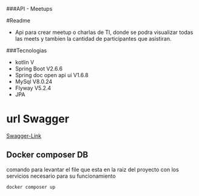 ###API - Meetups

#Readme

- Api para crear meetup o charlas de TI, donde se podra visualizar todas las meets y tambien la cantidad de participantes que asistiran.

###Tecnologias
- kotlin V
- Spring Boot V2.6.6
- Spring doc open api ui V1.6.8
- MySql V8.0.24
- Flyway V5.2.4
- JPA

# url Swagger

[Swagger-Link](http://localhost:8080/swagger-ui/index.html#)

## Docker composer DB
comando para levantar el file que esta en la raiz del proyecto con los servicios necesario para su funcionamiento
    
`docker composer up
`
